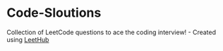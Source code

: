 # Code-Sloutions
Collection of LeetCode questions to ace the coding interview! - Created using [LeetHub](https://github.com/QasimWani/LeetHub)
